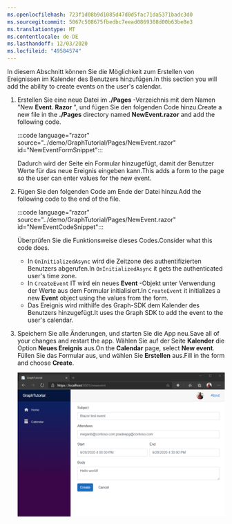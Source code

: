 ```yaml
---
ms.openlocfilehash: 723f1d08b9d1085d47d0d5fac71da5371badc3d0
ms.sourcegitcommit: 5067c508675fbedbc7eead0869308d00b63be8e3
ms.translationtype: MT
ms.contentlocale: de-DE
ms.lasthandoff: 12/03/2020
ms.locfileid: "49584574"
---
```

<!-- markdownlint-disable MD002 MD041 -->

<span data-ttu-id="544f4-101">In diesem Abschnitt können Sie die Möglichkeit zum Erstellen von Ereignissen im Kalender des Benutzers hinzufügen.</span><span class="sxs-lookup"><span data-stu-id="544f4-101">In this section you will add the ability to create events on the user's calendar.</span></span>

1. <span data-ttu-id="544f4-102">Erstellen Sie eine neue Datei im **./Pages** -Verzeichnis mit dem Namen "New **Event. Razor** ", und fügen Sie den folgenden Code hinzu.</span><span class="sxs-lookup"><span data-stu-id="544f4-102">Create a new file in the **./Pages** directory named **NewEvent.razor** and add the following code.</span></span>

    :::code language="razor" source="../demo/GraphTutorial/Pages/NewEvent.razor" id="NewEventFormSnippet":::

    <span data-ttu-id="544f4-103">Dadurch wird der Seite ein Formular hinzugefügt, damit der Benutzer Werte für das neue Ereignis eingeben kann.</span><span class="sxs-lookup"><span data-stu-id="544f4-103">This adds a form to the page so the user can enter values for the new event.</span></span>

1. <span data-ttu-id="544f4-104">Fügen Sie den folgenden Code am Ende der Datei hinzu.</span><span class="sxs-lookup"><span data-stu-id="544f4-104">Add the following code to the end of the file.</span></span>

    :::code language="razor" source="../demo/GraphTutorial/Pages/NewEvent.razor" id="NewEventCodeSnippet":::

    <span data-ttu-id="544f4-105">Überprüfen Sie die Funktionsweise dieses Codes.</span><span class="sxs-lookup"><span data-stu-id="544f4-105">Consider what this code does.</span></span>

    - <span data-ttu-id="544f4-106">In `OnInitializedAsync` wird die Zeitzone des authentifizierten Benutzers abgerufen.</span><span class="sxs-lookup"><span data-stu-id="544f4-106">In `OnInitializedAsync` it gets the authenticated user's time zone.</span></span>
    - <span data-ttu-id="544f4-107">In `CreateEvent` IT wird ein neues **Event** -Objekt unter Verwendung der Werte aus dem Formular initialisiert.</span><span class="sxs-lookup"><span data-stu-id="544f4-107">In `CreateEvent` it initializes a new **Event** object using the values from the form.</span></span>
    - <span data-ttu-id="544f4-108">Das Ereignis wird mithilfe des Graph-SDK dem Kalender des Benutzers hinzugefügt.</span><span class="sxs-lookup"><span data-stu-id="544f4-108">It uses the Graph SDK to add the event to the user's calendar.</span></span>

1. <span data-ttu-id="544f4-109">Speichern Sie alle Änderungen, und starten Sie die App neu.</span><span class="sxs-lookup"><span data-stu-id="544f4-109">Save all of your changes and restart the app.</span></span> <span data-ttu-id="544f4-110">Wählen Sie auf der Seite **Kalender** die Option **Neues Ereignis** aus.</span><span class="sxs-lookup"><span data-stu-id="544f4-110">On the **Calendar** page, select **New event**.</span></span> <span data-ttu-id="544f4-111">Füllen Sie das Formular aus, und wählen Sie **Erstellen** aus.</span><span class="sxs-lookup"><span data-stu-id="544f4-111">Fill in the form and choose **Create**.</span></span>

    ![Screenshot des neuen Ereignis Formulars](images/create-event.png)
